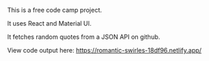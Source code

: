 This is a free code camp project.

It uses React and Material UI.

It fetches random quotes from a JSON API on github.

View code output here: https://romantic-swirles-18df96.netlify.app/
